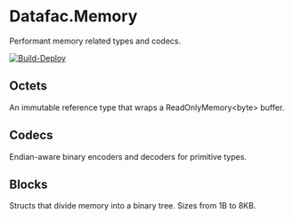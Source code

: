 # Datafac.Memory
Performant memory related types and codecs.

[![Build-Deploy](https://github.com/datafac/memory/actions/workflows/dotnet.yml/badge.svg)](https://github.com/datafac/memory/actions/workflows/dotnet.yml)

## Octets
An immutable reference type that wraps a ReadOnlyMemory\<byte\> buffer.

## Codecs
Endian-aware binary encoders and decoders for primitive types.

## Blocks
Structs that divide memory into a binary tree. Sizes from 1B to 8KB.